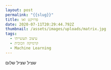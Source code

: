 ```yaml
---
layout: post
permalink: "{{slug}}"
title: פרויקט ואו
date: 2020-07-11T20:29:44.792Z
thumbnail: /assets/images/uploads/matrix.jpg
tags:
  - עיצוב תעשייתי
  - קרמיקה וזכוכית
  - Machine Learning
---
```

שציל שציל שלום